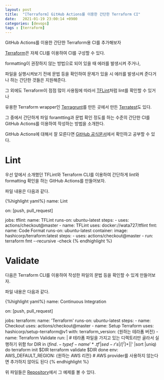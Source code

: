 ```yaml
---
layout: post
title:  "[Terraform] GitHub Actions를 이용한 간단한 Terraform CI"
date:   2021-01-19 23:00:14 +0900
categories: [devops]
tags : [terraform]
---
```

GitHub Actions를 이용한 간단한 Terraform용 CI를 추가해보자

<!--more-->

[Terraform](https://www.terraform.io)은 자체 CLI를 이용하여 CI를 구성할 수 있다.

formatting이 권장하지 않는 방법으로 되어 있을 때 에러를 발생시켜 주거나,

파일을 실행시켜보기 전에 문법 등을 확인하여 문제가 있을 시 에러를 발생시켜 준다거나 하는 간단한 것들은 지원해준다.

그 외에도 Terraform이 점점 많이 사용됨에 따라서 [TFLint](https://github.com/terraform-linters/tflint)처럼 lint를 확인할 수 있거나

유용한 Terraform wrapper인 [Terragrunt](https://terragrunt.gruntwork.io)를 만든 곳에서 만든 [Terratest](https://terratest.gruntwork.io)도 있다.

그 중에서 간단하게 파일 foramtting과 문법 확인 정도를 하는 수준의 간단한 CI를 GitHub Actions를 이용하여 작성하는 방법을 소개한다.

GitHub Actions에 대해서 잘 모른다면 [GitHub 공식문서](https://docs.github.com/en/actions)에서 확인하고 공부할 수 있다.

# Lint

우선 앞에서 소개했던 TFLint와 Terraform CLI를 이용하여 간단하게 lint와 formatting 확인을 하는 GitHub Actions를 만들어보자.

파일 내용은 다음과 같다.

{%highlight yaml%}
name: Lint

on: [push, pull_request]

jobs:
  tflint:
    name: TFLint
    runs-on: ubuntu-latest
    steps:
      - uses: actions/checkout@master
      - name: TFLint
        uses: docker://wata727/tflint
  fmt:
    name: Code Format
    runs-on: ubuntu-latest
    container:
      image: hashicorp/terraform:latest
    steps:
      - uses: actions/checkout@master
      - run: terraform fmt --recursive -check
{% endhighlight %}

# Validate
다음은 Terraform CLI를 이용하여 작성한 파일의 문법 등을 확인할 수 있게 만들어보자.

파일 내용은 다음과 같다.

{%highlight yaml%}
name: Continuous Integration

on: [push, pull_request]

jobs:
  terraform:
    name: 'Terraform'
    runs-on: ubuntu-latest
    steps:
      - name: Checkout
        uses: actions/checkout@master
      - name: Setup Terraform
        uses: hashicorp/setup-terraform@v1
        with:
          terraform_version: {원하는 테라폼 버전}
      - name: Terraform Validate
        run: |
          # 테라폼 파일을 가지고 있는 디렉토리만 골라서 실행하기 위함
          for DIR in $(find . -type f -name '*.tf' | sed -r 's|/[^/]+$||' |sort |uniq)
          do
            terraform init $DIR
            terraform validate $DIR
          done
        env:
          AWS_DEFAULT_REGION: {원하는 AWS 리전} # AWS provider를 사용하지 않는다면 추가하지 않아도 된다
{% endhighlight %}


위 파일들은 [Repository](https://github.com/loustler/examples/tree/main/simple-terraform-ci-with-github-actions)에서 그 예제를 볼 수 있다.

